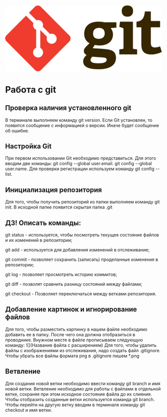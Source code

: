 ![Тут должен быть логотип](Git-logo.svg_.png)
# Работа с git
## Проверка наличия установленного git
В терминале выполняем команду git version. Если Git установлен, то появится сообщение с информацией о версии. Иначе будет сообщение об ошибке.
## Настройка Git
При первом использовании Git необходимо представиться. Для этого вводим две команды: git config --global user.email. 
git config --global user.name. 
Для проверки регистрации используем команду git config --list.
## Инициализация репозитория
Для того, чтобы получить репозиторий из папки выполняем команду git init. В исходной папке появится скрытая папка .git
## ДЗ! Описать команды:
git status - используется, чтобы посмотреть текущее состояние файлов и их изменений в репозитории;

git add - используется для добавления изменений в отслеживание;

git commit - позволяет сохранить (записать) проделанные изменения в репозитории;

git log - позволяет просмотреть историю коммитов;

git diff - позволят сравнить разницу состояний между файлами;

git checkout - Позволяет переключаться между ветками репозитория. 

## Добавление картинок и игнорирование файлов
Для того, чтобы разместить картинку в нашем файле необходимо добавить ее в папку. После чего она должна отобразиться в проводнике. Внужном месте в файле прописываем следующую команду: ![](Название файла с расширением)
Для того, чтобы удалить файлы с изображениями из отслеживания, надо создать файл .gitignore.
Чтобы убрать все файлы формата png в .gitignore пишем *.png

## Ветвление
Для создания новой ветки необходимо ввести команду git branch и имя новой ветки. Ветвление необходимо для работы с файлами в отдельной ветке, сохраняя при этом исходное состояние файла до их слияния. Чтобы отобразить созданные ветки используется команда git branch. Чтобы перейти на другую ветку вводим в терминале команду git checkout и имя ветки.
